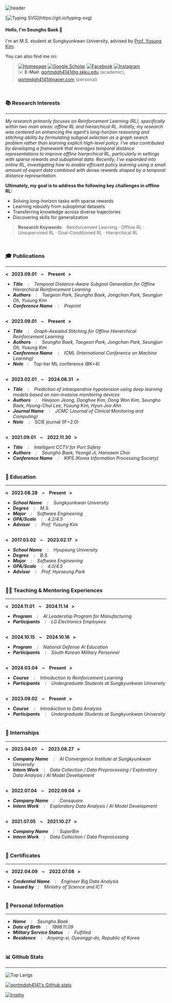 ![header](https://capsule-render.vercel.app/api?type=waving&color=6994CDEE&text=👨‍💻💻👾&animation=twinkling&height=100&fontAlign=80)

[![Typing SVG](https://readme-typing-svg.demolab.com?font=Alkatra&weight=500&size=45&duration=4000&pause=3&color=6994CDEE&center=false&vCenter=false&multiline=true&repeat=false&width=1000&height=100&lines=Welcome+to+Seungho's+GitHub!&nbsp;)](https://git.io/typing-svg)

#### Hello, I'm Seungho Baek 👋  

I'm an M.S. student at Sungkyunkwan University, advised by [Prof. Yusung Kim](https://sites.google.com/view/yskim525).  

You can also find me on:  

> [![Homepage](https://img.shields.io/badge/Homepage-000000?style=flat-square&logo=awesomelists&logoColor=white)](https://qortmdgh4141.github.io/) 
[![Google Scholar](https://img.shields.io/badge/Google_Scholar-4285F4?style=flat-square&logo=Google-Scholar&logoColor=white)](https://scholar.google.com/citations?user=8caBZdwAAAAJ)
[![Facebook](https://img.shields.io/badge/Facebook-0866FF?style=flat-square&logo=facebook&logoColor=white)](https://www.facebook.com/share/1AVz8yMw4a)
[![Instagram](https://img.shields.io/badge/Instagram-FF0069?style=flat-square&logo=instagram&logoColor=white)](https://www.instagram.com/dopa____mine)  <br/> 
> ✉️ **E-Mail**: [qortmdgh4141@g.skku.edu](mailto:qortmdgh4141@g.skku.edu) (academic), [qortmdgh4141@naver.com](mailto:qortmdgh4141@naver.com) (personal)

<br/>

### 📚 Research Interests <br/> 
--------------------------

_My research primarily focuses on Reinforcement Learning (RL), specifically within two main areas: offline RL and hierarchical RL. Initially, my research was centered on enhancing the agent’s long-horizon reasoning and stitching ability by formulating subgoal selection as a graph search problem rather than learning explicit high-level policy. I've also contributed by developing a framework that leverages temporal distance representations to improve offline hierarchical RL, particularly in settings with sparse rewards and suboptimal data. Recently, I’ve expanded into online RL, investigating how to enable efficient policy learning using a small amount of expert data combined with dense rewards shaped by a temporal distance representation._

**Ultimately, my goal is to address the following key challenges in offline RL:**
- Solving long-horizon tasks with sparse rewards   
- Learning robustly from suboptimal datasets   
- Transferring knowledge across diverse trajectories  
- Discovering skills for generalization
  
> **Research Keywords**: &nbsp; Reinforcement Learning · Offline RL · Unsupervised RL · Goal-Conditioned RL · Hierarchical RL
> 
<br/>  

### 🎓 Publications <br/> 
--------------------------
**< &nbsp; 2023.09.01 &nbsp;&nbsp; ~ &nbsp;&nbsp; Present &nbsp; >** <br/> 
- _**Title** &nbsp;&nbsp; : &nbsp;&nbsp; Temporal Distance-Aware Subgoal Generation for Offline Hierarchical Reinforcement Learning_ <br/>
- _**Authors** &nbsp;&nbsp; : &nbsp;&nbsp; Taegeon Park, Seungho Baek, Jongchan Park, Seungjun Oh, Yusung Kim_ <br/> 
- _**Conference Name** &nbsp;&nbsp; : &nbsp;&nbsp; Preprint_ <br/><br/>
<!-- - _**Conference Name** &nbsp;&nbsp; : &nbsp;&nbsp; CIKM (Conference on Information and Knowledge Management)_ <br/> -->
<!-- - _**Note**_&nbsp;&nbsp; : &nbsp;&nbsp; Top-tier AI conference (BK=3) <br/><br/> -->

**< &nbsp; 2023.09.01 &nbsp;&nbsp; ~ &nbsp;&nbsp; Present &nbsp; >** <br/> 
- _**Title** &nbsp;&nbsp; : &nbsp;&nbsp; Graph-Assisted Stitching for Offline Hierarchical Reinforcement Learning_ <br/>
- _**Authors** &nbsp;&nbsp; : &nbsp;&nbsp; Seungho Baek, Taegeon Park, Jongchan Park, Seungjun Oh, Yusung Kim_ <br/> 
- _**Conference Name** &nbsp;&nbsp; : &nbsp;&nbsp; ICML (International Conference on Machine Learning)_ <br/> 
- _**Note**_&nbsp;&nbsp; : &nbsp;&nbsp; Top-tier ML conference (BK=4) <br/><br/>

**< &nbsp; 2023.02.01 &nbsp;&nbsp; ~ &nbsp;&nbsp; 2024.08.31 &nbsp; >** <br/> 
- _**Title** &nbsp;&nbsp; : &nbsp;&nbsp; Prediction of intraoperative hypotension using deep learning models based on non-invasive monitoring devices_ <br/>
- _**Authors** &nbsp;&nbsp; : &nbsp;&nbsp; Heejoon Jeong, Donghee Kim, Dong Won Kim, Seungho Baek, Hyung-Chul Lee, Yusung Kim, Hyun Joo Ahn_ <br/>
- _**Journal Name** &nbsp;&nbsp; : &nbsp;&nbsp; JCMC (Journal of Clinical Monitoring and Computing)_ <br/>
- _**Note**_ &nbsp;&nbsp; : &nbsp;&nbsp; SCIE journal (IF=2.0) <br/><br/>

**< &nbsp; 2021.09.01 &nbsp;&nbsp; ~ &nbsp;&nbsp; 2022.11.30 &nbsp; >** <br/> 
- _**Title** &nbsp;&nbsp; : &nbsp;&nbsp; Intelligent CCTV for Port Safety_ <br/>
- _**Authors** &nbsp;&nbsp; : &nbsp;&nbsp; Seungho Baek, Yeongil Ji, Hansaem Choi_ <br/>
- _**Conference Name** &nbsp;&nbsp; : &nbsp;&nbsp; KIPS (Korea Information Processing Society)_ <br/> <br/>


### 🏫 Education <br/> 
--------------------------
**< &nbsp; 2023.08.28 &nbsp;&nbsp; ~ &nbsp;&nbsp; Present &nbsp; >** 
- _**School Name** &nbsp;&nbsp; : &nbsp;&nbsp; Sungkyunkwan University_ <br/> 
- _**Degree** &nbsp;&nbsp; : &nbsp;&nbsp; M.S._ <br/>
- _**Major** &nbsp;&nbsp; : &nbsp;&nbsp; Software Engineering_ <br/>
- _**GPA/Scale** &nbsp;&nbsp; : &nbsp;&nbsp; 4.2/4.5_ <br/>
- _**Advisor** &nbsp;&nbsp; : &nbsp;&nbsp; Prof. Yusung Kim_ <br/> <br/>


**< &nbsp; 2017.03.02 &nbsp;&nbsp; ~ &nbsp;&nbsp; 2023.02.17 &nbsp; >** 
- _**School Name** &nbsp;&nbsp; : &nbsp;&nbsp; Hyupsung University_ <br/> 
- _**Degree** &nbsp;&nbsp; : &nbsp;&nbsp; B.S._ <br/>
- _**Major** &nbsp;&nbsp; : &nbsp;&nbsp; Software Engineering_ <br/>
- _**GPA/Scale** &nbsp;&nbsp; : &nbsp;&nbsp; 4.0/4.5_ <br/>  
- _**Advisor** &nbsp;&nbsp; : &nbsp;&nbsp; Prof. Hyeseung Park_ <br/> <br/>


### 👨‍🏫 Teaching & Mentoring Experiences <br/>
--------------------------
**< &nbsp; 2024.11.01 &nbsp;&nbsp; ~ &nbsp;&nbsp; 2024.11.14 &nbsp; >** <br/>
- _**Program** &nbsp;&nbsp; : &nbsp;&nbsp; AI Leadership Program for Manufacturing_ <br/>
- _**Participants** &nbsp;&nbsp; : &nbsp;&nbsp; LG Electronics Employees_ <br/> <br/>

**< &nbsp; 2024.10.15 &nbsp;&nbsp; ~ &nbsp;&nbsp; 2024.10.16 &nbsp; >** <br/>
- _**Program** &nbsp;&nbsp; : &nbsp;&nbsp; National Defense AI Education_ <br/>
- _**Participants** &nbsp;&nbsp; : &nbsp;&nbsp; South Korean Military Personnel_ <br/> <br/>

**< &nbsp; 2024.03.04 &nbsp;&nbsp; ~ &nbsp;&nbsp; Present &nbsp; >** <br/>
- _**Course** &nbsp;&nbsp; : &nbsp;&nbsp; Introduction to Reinforcement Learning_ <br/>
- _**Participants** &nbsp;&nbsp; : &nbsp;&nbsp; Undergraduate Students at Sungkyunkwan University_ <br/> <br/>

**< &nbsp; 2023.09.02 &nbsp;&nbsp; ~ &nbsp;&nbsp; Present &nbsp; >** <br/>
- _**Course** &nbsp;&nbsp; : &nbsp;&nbsp; Introduction to Data Analysis_ <br/>
- _**Participants** &nbsp;&nbsp; : &nbsp;&nbsp; Undergraduate Students at Sungkyunkwan University_ <br/> <br/>


### 🏢 Internships <br/> 
--------------------------
**< &nbsp; 2023.04.01 &nbsp;&nbsp; ~ &nbsp;&nbsp; 2023.08.27 &nbsp; >** <br/> 
- _**Company Name** &nbsp;&nbsp; : &nbsp;&nbsp; AI Convergence Institute at Sungkyunkwan University_ <br/> 
- _**Intern Work**  &nbsp;&nbsp; : &nbsp;&nbsp; Data Collection  /  Data Preprocessing  /  Exploratory Data Analysis  /  AI Model Development_ <br/> <br/>

**< &nbsp; 2022.07.04 &nbsp;&nbsp; ~ &nbsp;&nbsp; 2022.09.04 &nbsp; >** <br/> 
- _**Company Name** &nbsp;&nbsp; : &nbsp;&nbsp; Consquare_ <br/> 
- _**Intern Work**_  &nbsp;&nbsp; : &nbsp;&nbsp; _Exploratory Data Analysis_  /  _AI Model Development_ <br/> <br/>

**< &nbsp; 2021.07.05 &nbsp;&nbsp; ~ &nbsp;&nbsp; 2021.10.27 &nbsp; >** <br/> 
- _**Company Name** &nbsp;&nbsp; : &nbsp;&nbsp; SuperBin_ <br/> 
- _**Intern Work**_  &nbsp;&nbsp; : &nbsp;&nbsp; _Data Collection_  /  _Data Preprocessing_ <br/> <br/>

  
### 🥈 Certificates <br/> 
--------------------------
**< &nbsp; 2022.04.09 &nbsp;&nbsp; ~ &nbsp;&nbsp; 2022.07.08 &nbsp; >** <br/> 
- _**Credential Name** &nbsp;&nbsp; : &nbsp;&nbsp; Engineer Big Data Analysis_ <br/> 
- _**Issued by**&nbsp;&nbsp; : &nbsp;&nbsp; Ministry of Science and ICT_ <br/> <br/>


### 📃 Personal Information <br/>
-------------------------
- _**Name** &nbsp;&nbsp; : &nbsp;&nbsp; Seungho Baek_ <br/>
- _**Date of Birth** &nbsp;&nbsp; : &nbsp;&nbsp; 1998.11.09_ <br/>
- _**Military Service Status** &nbsp;&nbsp; : &nbsp;&nbsp; Fulfilled_ <br/>
- _**Residence** &nbsp;&nbsp; : &nbsp;&nbsp; Anyang-si, Gyeonggi-do, Republic of Korea_ <br/> <br/>


### 📊 Github Stats <br/>
-------------------------
![Top Langs](https://github-readme-stats.vercel.app/api/top-langs/?username=qortmdgh4141&layout=compact&hide=Jupyter%20Notebook,Dockerfile,Shell&langs_count=10)

[![qortmdgh4141's GitHub stats](https://github-readme-stats.vercel.app/api?username=qortmdgh4141&show_icons=true&rank_icon=github&hide=prs,contribs&include_all_commits=true&count_private=true)](https://github.com/qortmdgh4141)

[![trophy](https://github-profile-trophy.vercel.app/?username=qortmdgh4141&theme=flat&title=Experience,Repositories,Commits,Followers,Reviews&column=5)](https://github.com/ryo-ma/github-profile-trophy)

<br/> <br/>
